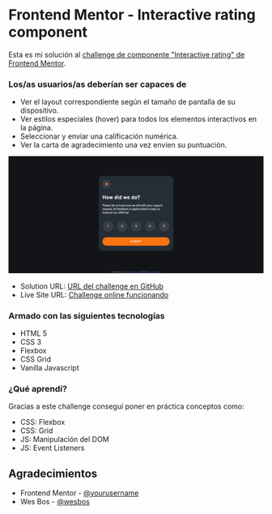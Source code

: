 # Frontend Mentor - Interactive rating component

Esta es mi solución al  [challenge de componente "Interactive rating" de Frontend Mentor](https://www.frontendmentor.io/challenges/interactive-rating-component-koxpeBUmI).


### Los/as usuarios/as deberían ser capaces de

- Ver el layout correspondiente según el tamaño de pantalla de su dispositivo.
- Ver estilos especiales (hover) para todos los elementos interactivos en la página.
- Seleccionar y enviar una calificación numérica.
- Ver la carta de agradecimiento una vez envíen su puntuación.


![Screenshot del challenge terminado](./images/screenshot.png)


- Solution URL: [URL del challenge en GitHub](https://github.com/Gon-Dev/interactive-rating-component)
- Live Site URL: [Challenge online funcionando](https://gon-dev.github.io/interactive-rating-component/)


### Armado con las siguientes tecnologías

- HTML 5
- CSS 3
- Flexbox
- CSS Grid
- Vanilla Javascript


### ¿Qué aprendí?

Gracias a este challenge conseguí poner en práctica conceptos como:

- CSS: Flexbox
- CSS: Grid
- JS: Manipulación del DOM
- JS: Event Listeners


## Agradecimientos

- Frontend Mentor - [@yourusername](https://www.frontendmentor.io/profile/Gon-Dev)
- Wes Bos - [@wesbos](https://wesbos.com/)
